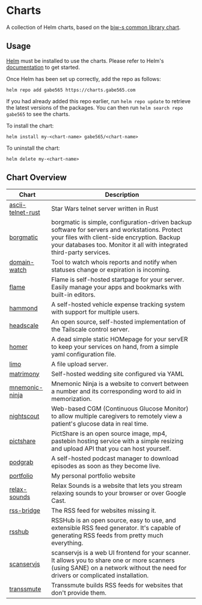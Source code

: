 # Charts

A collection of Helm charts, based on the
[bjw-s common library chart](https://github.com/bjw-s/helm-charts/tree/main/charts/library/common).

## Usage

[Helm](https://helm.sh) must be installed to use the charts.  Please refer to
Helm's [documentation](https://helm.sh/docs) to get started.

Once Helm has been set up correctly, add the repo as follows:

```shell
helm repo add gabe565 https://charts.gabe565.com
```

If you had already added this repo earlier, run `helm repo update` to retrieve
the latest versions of the packages.  You can then run `helm search repo
gabe565` to see the charts.

To install the <chart-name> chart:

```shell
helm install my-<chart-name> gabe565/<chart-name>
```

To uninstall the chart:

```shell
helm delete my-<chart-name>
```

## Chart Overview

| Chart | Description |
| ----- | ----------- |
| [ascii-telnet-rust](charts/ascii-telnet-rust) | Star Wars telnet server written in Rust |
| [borgmatic](charts/borgmatic) | borgmatic is simple, configuration-driven backup software for servers and workstations. Protect your files with client-side encryption. Backup your databases too. Monitor it all with integrated third-party services. |
| [domain-watch](charts/domain-watch) | Tool to watch whois reports and notify when statuses change or expiration is incoming. |
| [flame](charts/flame) | Flame is self-hosted startpage for your server. Easily manage your apps and bookmarks with built-in editors. |
| [hammond](charts/hammond) | A self-hosted vehicle expense tracking system with support for multiple users. |
| [headscale](charts/headscale) | An open source, self-hosted implementation of the Tailscale control server. |
| [homer](charts/homer) | A dead simple static HOMepage for your servER to keep your services on hand, from a simple yaml configuration file. |
| [limo](charts/limo) | A file upload server. |
| [matrimony](charts/matrimony) | Self-hosted wedding site configured via YAML |
| [mnemonic-ninja](charts/mnemonic-ninja) | Mnemonic Ninja is a website to convert between a number and its corresponding word to aid in memorization. |
| [nightscout](charts/nightscout) | Web-based CGM (Continuous Glucose Monitor) to allow multiple caregivers to remotely view a patient's glucose data in real time. |
| [pictshare](charts/pictshare) | PictShare is an open source image, mp4, pastebin hosting service with a simple resizing and upload API that you can host yourself. |
| [podgrab](charts/podgrab) | A self-hosted podcast manager to download episodes as soon as they become live. |
| [portfolio](charts/portfolio) | My personal portfolio website |
| [relax-sounds](charts/relax-sounds) | Relax Sounds is a website that lets you stream relaxing sounds to your browser or over Google Cast. |
| [rss-bridge](charts/rss-bridge) | The RSS feed for websites missing it. |
| [rsshub](charts/rsshub) | RSSHub is an open source, easy to use, and extensible RSS feed generator. It's capable of generating RSS feeds from pretty much everything. |
| [scanservjs](charts/scanservjs) | scanservjs is a web UI frontend for your scanner. It allows you to share one or more scanners (using SANE) on a network without the need for drivers or complicated installation. |
| [transsmute](charts/transsmute) | Transsmute builds RSS feeds for websites that don't provide them. |
